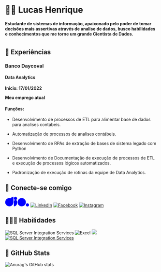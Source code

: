 # 🧔🏾 Lucas Henrique

#### Estudante de sistemas de informação, apaixonado pelo poder de tomar decisões mais assertivas através de analise de dados, busco habilidades e conhecimentos que me torne um grande Cientista de Dados.
#
## 🛅 Experiências

### Banco Daycoval
#### Data Analytics
**Inicio: 17/01/2022**

**Meu emprego atual**
#### Funções: 
- Desenvolvimento de processos de ETL para alimentar base de dados para analises contábeis.

- Automatização de processos de analises contábeis.

- Desenvolvimento de RPAs de extração de bases de sistema legado com Python

- Desenvolvimento de Documentação de execução de processos de ETL e execução de processos lógicos automatizados.

 - Padronização de execução de rotinas da equipe de Data Analytics.


## 🔄 Conecte-se comigo
[<a href="https://web.dio.me/users/lucashenriquefrs15?tab=skills" ><svg width="80" viewBox="0 0 98 40"><path fill="#0000ff" d="M97.058 32.674a6.446 6.446 0 01-3.963 5.96 6.428 6.428 0 01-7.016-1.389 6.443 6.443 0 014.545-10.999c1.704 0 3.338.678 4.544 1.883a6.446 6.446 0 011.89 4.545zM77.737 35.135a16.805 16.805 0 004.415-21.243 16.778 16.778 0 00-8.662-7.637 16.757 16.757 0 00-11.54-.227 16.776 16.776 0 00-8.954 7.292 16.805 16.805 0 003.58 21.4 16.762 16.762 0 0021.16.415zM33.963 20.765V0A12.847 12.847 0 0023 6.138 16.751 16.751 0 003.948 11.66a16.796 16.796 0 00-.458 19.85 16.77 16.77 0 008.342 6.278 16.752 16.752 0 0018.921-5.959 16.797 16.797 0 003.25-9.927c0-.384-.02-.762-.04-1.138zM42.208 12.934a6.387 6.387 0 00-4.517 1.873 6.4 6.4 0 00-1.871 4.522v19.364c3.41 0 6.68-1.356 9.091-3.77a12.878 12.878 0 003.766-9.101v-6.405a6.487 6.487 0 00-1.894-4.582 6.473 6.473 0 00-4.575-1.901z"></path><path fill="#0000ff" d="M48.687 6.44a6.445 6.445 0 01-3.971 5.95 6.427 6.427 0 01-7.012-1.396A6.443 6.443 0 0142.254 0c1.706 0 3.342.68 4.548 1.8">]()  [![LinkedIn](https://img.shields.io/badge/LinkedIn-000?style=for-the-badge&logo=linkedin&logoColor=0E76A8)](https://www.linkedin.com/in/lucash-ti/)
 [![Facebook](https://img.shields.io/badge/Facebook-000?style=for-the-badge&logo=facebook)](https://www.facebook.com/profile.php?id=100050755994951) 	[![Instagram](https://img.shields.io/badge/Instagram-000?style=for-the-badge&logo=instagram)](https://www.instagram.com/lucas_hfrs/)

## 👨🏾‍💻 Habilidades
<img src="https://img.shields.io/badge/-SQL-CC2927?style=flat&logo=microsoft-sql-server&logoColor=white&labelColor=CC2927" alt="SQL Server Integration Services"> <img src="https://img.shields.io/badge/-Excel-217346?style=flat&logo=microsoft-excel&logoColor=white&labelColor=217346" alt="Excel">  <img src="https://img.shields.io/badge/-Python-05122A?style=flat&logo=Python"></img> <a href="#"><img alt="SQL Server Integration Services" src="https://img.shields.io/badge/SSIS%20%20-0078d7.svg?logo=visual-studio-code&logoColor=white"></a>




## 🚀 GitHub Stats
![Anurag's GitHub stats](https://github-readme-stats.vercel.app/api?username=LucasH-TI&theme=transparent    )

## 